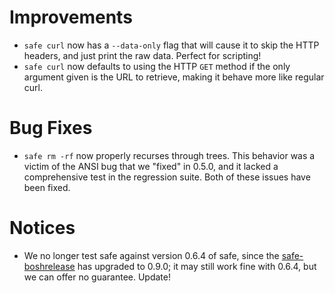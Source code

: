 # Improvements

- `safe curl` now has a `--data-only` flag that will cause it to
  skip the HTTP headers, and just print the raw data.  Perfect for
  scripting!
- `safe curl` now defaults to using the HTTP `GET` method if the
  only argument given is the URL to retrieve, making it behave
  more like regular curl.

# Bug Fixes

- `safe rm -rf` now properly recurses through trees.  This
  behavior was a victim of the ANSI bug that we "fixed" in 0.5.0,
  and it lacked a comprehensive test in the regression suite.
  Both of these issues have been fixed.

# Notices

- We no longer test safe against version 0.6.4 of safe, since the
  [safe-boshrelease][1] has upgraded to 0.9.0; it may still work
  fine with 0.6.4, but we can offer no guarantee.  Update!


[1]: https://github.com/cloudfoundry-community/safe-boshrelease
